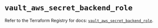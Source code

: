 # `vault_aws_secret_backend_role`

Refer to the Terraform Registry for docs: [`vault_aws_secret_backend_role`](https://registry.terraform.io/providers/hashicorp/vault/5.2.1/docs/resources/aws_secret_backend_role).
